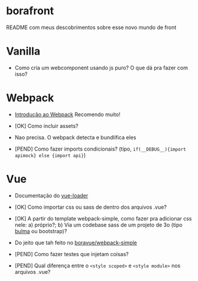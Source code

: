 # borafront
README com meus descobrimentos sobre esse novo mundo de front

# Vanilla

* Como cria um webcomponent usando js puro? O que dá pra fazer com isso?

# Webpack

* [Introdução ao Webpack](https://www.youtube.com/watch?v=WQue1AN93YU) Recomendo muito!

* [OK] Como incluir assets? 
 * Nao precisa. O webpack detecta e bundlifica eles

* [PEND] Como fazer imports condicionais? (tipo, `if(__DEBUG__){import apimock} else {import api}`)


# Vue

* Documentação do [vue-loader](http://vue-loader.vuejs.org/en/)

* [OK] Como importar css ou sass de dentro dos arquivos .vue? 
* [OK] A partir do template webpack-simple, como fazer pra adicionar css nele: a) próprio?; b) Via um codebase sass de um projeto de 3o (tipo [bulma](http://bulma.io/) ou bootstrap)?
 * Do jeito que tah feito no [boravue/webpack-simple](https://github.com/tonylampada/boravue/tree/master/webpack-simple)
* [PEND] Como fazer testes que injetam coisas?
* [PEND] Qual diferença entre o `<style scoped>` e `<style module>` nos arquivos .vue?
